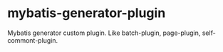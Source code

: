 # mybatis-generator-plugin
Mybatis generator custom plugin. Like batch-plugin, page-plugin, self-commont-plugin.
